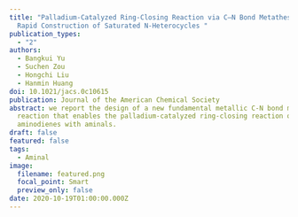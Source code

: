 ```yaml
---
title: "Palladium-Catalyzed Ring-Closing Reaction via C–N Bond Metathesis for
  Rapid Construction of Saturated N-Heterocycles "
publication_types:
  - "2"
authors:
  - Bangkui Yu
  - Suchen Zou
  - Hongchi Liu
  - Hanmin Huang
doi: 10.1021/jacs.0c10615
publication: Journal of the American Chemical Society
abstract: we report the design of a new fundamental metallic C-N bond metathesis
  reaction that enables the palladium-catalyzed ring-closing reaction of
  aminodienes with aminals.
draft: false
featured: false
tags:
  - Aminal
image:
  filename: featured.png
  focal_point: Smart
  preview_only: false
date: 2020-10-19T01:00:00.000Z
---
```

